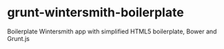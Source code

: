 grunt-wintersmith-boilerplate
=============================

Boilerplate Wintersmith app with simplified HTML5 boilerplate, Bower and Grunt.js 
